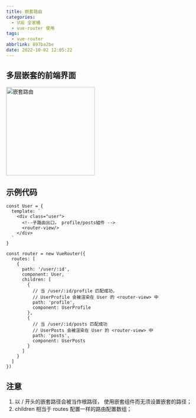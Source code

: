 ```yaml
---
title: 嵌套路由
categories:
  - VUE 全家桶
  - vue-router 使用
tags:
  - vue-router
abbrlink: 897ba2be
date: 2022-10-02 12:05:22
---
```


## 多层嵌套的前端界面
<img src="嵌套路由.jpg" width="auto" height="240px" class="lazy-load" title="嵌套路由"/>

## 示例代码
```JS
const User = {
  template: `
    <div class="user">
      <!--子路由出口， profile/posts組件 -->
      <router-view/>
    </div>
  `
}

const router = new VueRouter({
  routes: [
    {
      path: '/user/:id',
      component: User,
      children: [
        {
          // 当 /user/:id/profile 匹配成功，
          // UserProfile 会被渲染在 User 的 <router-view> 中
          path: 'profile',
          component: UserProfile
        },
        {
          // 当 /user/:id/posts 匹配成功
          // UserPosts 会被渲染在 User 的 <router-view> 中
          path: 'posts',
          component: UserPosts
        }
      ]
    }
  ]
})
```

## 注意
1. 以 / 开头的嵌套路径会被当作根路径， 使用嵌套组件而无须设置嵌套的路径；
2. children 相当于 routes 配置一样的路由配置数组；
